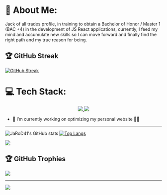 # 💫 About Me:
Jack of all trades profile, in training to obtain a Bachelor of Honor / Master 1 (BAC +4) in the development of JS React applications, currently, I feed my mind and accumulate new skills so I can move forward and finally find the right path and my true reason for being.


## 🏆 GitHub Streak

[![GitHub Streak](https://streak-stats.demolab.com?user=JaRoD41&theme=tokyonight&date_format=j%20M%5B%20Y%5D)](https://git.io/streak-stats)



# 💻 Tech Stack:

<p align="center">
  <a href="https://skillicons.dev">
    <img src="https://skillicons.dev/icons?i=bootstrap,css,express,figma,git,github,html,js,jest,materialui,mongodb,nextjs,nodejs,ps,postman" />
    <img src="https://skillicons.dev/icons?i=react,sass,d3,docker,redux,styledcomponents,ts,vercel,vite,vscode" />
  </a>
</p>

- 🔭 I’m currently working on optimizing my personal website 🤘🏻

---

![JaRoD41's GitHub stats](https://github-readme-stats.vercel.app/api?username=JaRoD41&theme=tokyonight&count_private=true)
[![Top Langs](https://github-readme-stats.vercel.app/api/top-langs/?username=JaRoD41&theme=tokyonight&layout=compact)](https://github.com/anuraghazra/github-readme-stats)<br/>

![]([https://github-readme-stats.vercel.app](https://kasa-git-main-jarod41.vercel.app/)/api/top-langs/?username=JaRoD41&theme=tokyonight&hide_border=false&include_all_commits=true&count_private=true&layout=compact)

## 🏆 GitHub Trophies
![](https://github-profile-trophy.vercel.app/?username=JaRoD41&theme=tokyonight&no-frame=true&no-bg=true&margin-w=4)

---
[![](https://visitcount.itsvg.in/api?id=JaRoD41&icon=7&color=6)](https://visitcount.itsvg.in)

<!--
**JaRoD41/JaRoD41** is a ✨ _special_ ✨ repository because its `README.md` (this file) appears on your GitHub profile.

Here are some ideas to get you started:

- 🔭 I’m currently working on ...
- 🌱 I’m currently learning ...
- 👯 I’m looking to collaborate on ...
- 🤔 I’m looking for help with ...
- 💬 Ask me about ...
- 📫 How to reach me: ...
- 😄 Pronouns: ...
- ⚡ Fun fact: ...
-->
